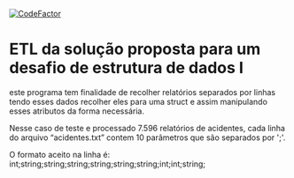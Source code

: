 [![CodeFactor](https://www.codefactor.io/repository/github/idylicaro/extract_relatorioacidente_txt/badge)](https://www.codefactor.io/repository/github/idylicaro/extract_relatorioacidente_txt)
# ETL da solução proposta para um desafio de estrutura de dados I
este programa tem finalidade de recolher relatórios separados por linhas tendo esses dados recolher eles para uma struct e assim manipulando esses atributos da forma necessária.

Nesse caso de teste e processado 7.596 relatórios de acidentes, cada linha do arquivo “acidentes.txt” contem 10 parâmetros que são separados por ';'.

O formato aceito na linha é:
int;string;string;string;string;string;string;int;int;string;

